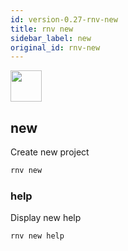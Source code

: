 ```yaml
---
id: version-0.27-rnv-new
title: rnv new
sidebar_label: new
original_id: rnv-new
---
```


<img src="https://renative.org/img/ic_cli.png" width=50 height=50 />

## new

Create new project

```bash
rnv new
```

### help

Display new help

```bash
rnv new help
```
